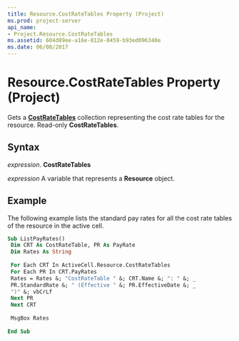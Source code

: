 ```yaml
---
title: Resource.CostRateTables Property (Project)
ms.prod: project-server
api_name:
- Project.Resource.CostRateTables
ms.assetid: 604d89ee-a16e-812e-0459-b93ed096340e
ms.date: 06/08/2017
---
```



# Resource.CostRateTables Property (Project)

Gets a  **[CostRateTables](Project.CostRateTable.md)** collection representing the cost rate tables for the resource. Read-only **CostRateTables**.


## Syntax

 _expression_. **CostRateTables**

 _expression_ A variable that represents a **Resource** object.


## Example

The following example lists the standard pay rates for all the cost rate tables of the resource in the active cell.


```vb
Sub ListPayRates() 
 Dim CRT As CostRateTable, PR As PayRate 
 Dim Rates As String 
 
 For Each CRT In ActiveCell.Resource.CostRateTables 
 For Each PR In CRT.PayRates 
 Rates = Rates &; "CostRateTable " &; CRT.Name &; ": " &; _ 
 PR.StandardRate &; " (Effective " &; PR.EffectiveDate &; _ 
 ")" &; vbCrLf 
 Next PR 
 Next CRT 
 
 MsgBox Rates 
 
End Sub
```


